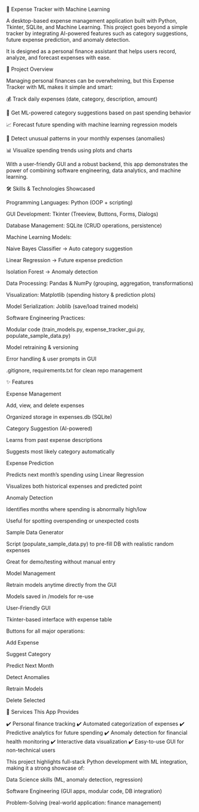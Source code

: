 🧾 Expense Tracker with Machine Learning

A desktop-based expense management application built with Python, Tkinter, SQLite, and Machine Learning.
This project goes beyond a simple tracker by integrating AI-powered features such as category suggestions, future expense prediction, and anomaly detection.

It is designed as a personal finance assistant that helps users record, analyze, and forecast expenses with ease.

🚀 Project Overview

Managing personal finances can be overwhelming, but this Expense Tracker with ML makes it simple and smart:

💰 Track daily expenses (date, category, description, amount)

🤖 Get ML-powered category suggestions based on past spending behavior

📈 Forecast future spending with machine learning regression models

🚨 Detect unusual patterns in your monthly expenses (anomalies)

📊 Visualize spending trends using plots and charts

With a user-friendly GUI and a robust backend, this app demonstrates the power of combining software engineering, data analytics, and machine learning.

🛠️ Skills & Technologies Showcased

Programming Languages: Python (OOP + scripting)

GUI Development: Tkinter (Treeview, Buttons, Forms, Dialogs)

Database Management: SQLite (CRUD operations, persistence)

Machine Learning Models:

Naive Bayes Classifier → Auto category suggestion

Linear Regression → Future expense prediction

Isolation Forest → Anomaly detection

Data Processing: Pandas & NumPy (grouping, aggregation, transformations)

Visualization: Matplotlib (spending history & prediction plots)

Model Serialization: Joblib (save/load trained models)

Software Engineering Practices:

Modular code (train_models.py, expense_tracker_gui.py, populate_sample_data.py)

Model retraining & versioning

Error handling & user prompts in GUI

.gitignore, requirements.txt for clean repo management

✨ Features

Expense Management

Add, view, and delete expenses

Organized storage in expenses.db (SQLite)

Category Suggestion (AI-powered)

Learns from past expense descriptions

Suggests most likely category automatically

Expense Prediction

Predicts next month’s spending using Linear Regression

Visualizes both historical expenses and predicted point

Anomaly Detection

Identifies months where spending is abnormally high/low

Useful for spotting overspending or unexpected costs

Sample Data Generator

Script (populate_sample_data.py) to pre-fill DB with realistic random expenses

Great for demo/testing without manual entry

Model Management

Retrain models anytime directly from the GUI

Models saved in /models for re-use

User-Friendly GUI

Tkinter-based interface with expense table

Buttons for all major operations:

Add Expense

Suggest Category

Predict Next Month

Detect Anomalies

Retrain Models

Delete Selected

🎯 Services This App Provides

✔️ Personal finance tracking
✔️ Automated categorization of expenses
✔️ Predictive analytics for future spending
✔️ Anomaly detection for financial health monitoring
✔️ Interactive data visualization
✔️ Easy-to-use GUI for non-technical users

This project highlights full-stack Python development with ML integration, making it a strong showcase of:

Data Science skills (ML, anomaly detection, regression)

Software Engineering (GUI apps, modular code, DB integration)

Problem-Solving (real-world application: finance management)

